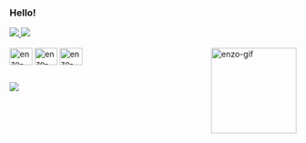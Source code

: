 ### Hello!

<div>
<a href="https://github.com/DalMedicas">
<img src="https://github-readme-stats.vercel.app/api?username=DalMedicas&show_icons=true&theme=dark">
<img src="https://github-readme-stats.vercel.app/api/top-langs/?username=DalMedicas&layout=compact&theme=dark">
</a>
</div>

<div style="display: inline_block"> <br>
<img align="center" alt="enzo-HTML" height="30" width="40" src="https://cdn.jsdelivr.net/gh/devicons/devicon/icons/html5/html5-original.svg">
<img align="center" alt="enzo-CSS" height="30" width="40" src="https://cdn.jsdelivr.net/gh/devicons/devicon/icons/css3/css3-original.svg">
 <img align="center" alt="enzo-CSS" height="30" width="40" src="https://cdn.jsdelivr.net/gh/devicons/devicon@latest/icons/javascript/javascript-original.svg">
<img align="right" alt="enzo-gif"  width="150" height="150" src="https://media.tenor.com/qGtyYC2E8gsAAAAC/yamori-kou.gif">
</div>

 ##

<div>
<a href="" target="_blank"><img src="https://img.shields.io/badge/LinkedIn-0077B5?style=for-the-badge&logo=linkedin&logoColor=white" target="_blank"></a>
</div>
 

